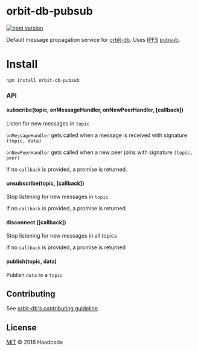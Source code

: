 # orbit-db-pubsub

[![npm version](https://badge.fury.io/js/orbit-db-pubsub.svg)](https://badge.fury.io/js/orbit-db-pubsub)

Default message propagation service for [orbit-db](https://github.com/haadcode/orbit-db). Uses [IPFS](https://dist.ipfs.io/go-ipfs/floodsub-2) [pubsub](https://github.com/ipfs/go-ipfs/blob/master/core/commands/pubsub.go#L23).

# Install
```
npm install orbit-db-pubsub
```

### API

#### subscribe(topic, onMessageHandler, onNewPeerHandler, [callback])

Listen for new messages in `topic`

`onMessageHandler` gets called when a message is received with signature `(topic, data)`

`onNewPeerHandler` gets called when a new peer joins with signature `(topic, peer)`

If no `callback` is provided, a promise is returned.

#### unsubscribe(topic, [callback])

Stop listening for new messages in `topic`

If no `callback` is provided, a promise is returned

#### disconnect ([callback])

Stop listening for new messages in all topics

If no `callback` is provided, a promise is returned

#### publish(topic, data)

Publish `data` to a `topic`

## Contributing

See [orbit-db's contributing guideline](https://github.com/haadcode/orbit-db#contributing).

## License

[MIT](LICENSE) ©️ 2016 Haadcode
